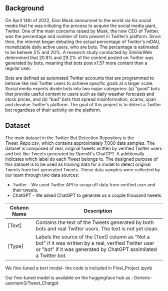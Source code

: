 ## Background
On April 14th of 2022, Elon Musk announced to the world via his social media that he was initiating the process to acquire the social media giant, Twitter. One of the main concerns raised by Musk, the now CEO of Twitter, was the percentage and number of bots present in Twitter’s platform. Since then, the internet began debating the actual percentage of Twitter's mDAU, monetizable daily active users, who are bots. The percentage is estimated to be betwee 5% and 20%. A research study conducted by SimilarWeb determined that 20.8% and 29.2% of the content posted on Twitter was generated by bots, meaning that bots post x1.57 more content than a regular user.

Bots are defined as automated Twitter accounts that are programmed to behave like real Twitter users to achieve specific goals at a larger scale. Social media experts divide bots into two major categories: (a) “good” bots that provide useful content to users such as daily weather forecasts and stock prices, and (b) “bad” bots that spread misinformation, scams, span and devalue Twitter’s platform. The goal of this project is to detect a Twitter bot regardless of their activity on the platform. 

## Dataset
The main dataset in the Twitter Bot Detection Repository is the *Tweet_Repo.csv*, which contains approximately 7,000 data samples. The dataset is composed of real, original tweets written by verified Twitter users and bot-like Tweets generated by OpenAI's ChatGPT. It additionally indicates which label do each Tweet belongs to. The designed purpose of this dataset is to be used as training data for a model to detect original Tweets from bot-generated Tweets. These data samples were collected by our team through two data sources:
- Twitter - We used Twitter API to scrap off data from verified user and their tweets.
- ChatGPT - We asked ChatGPT to generate us a couple thousand tweets.

| Column Name | Description                                                                                                                                                                 |
|-------------|-----------------------------------------------------------------------------------------------------------------------------------------------------------------------------|
| [Text]      | Contains the text of the Tweets generated by both bots and real Twitter users. The text is not yet clean.                                                                   |
| [Type]      | Labels the source of the [Text] column as "Not a bot" if it was written by a real, verified Twitter user or "bot" if it was generated by ChatGPT assimilated a Twitter bot. |
We fine-tuned a bert model- the code is included in Final_Project.ipynb


Our fine-tuned model is available on the huggingface hub as : Generic-usernam3/Tweet_Chatgpt
